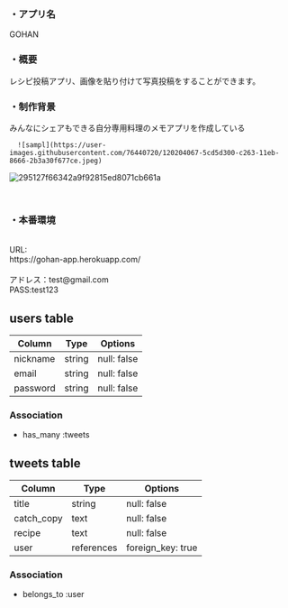 <h3>・アプリ名<BR></h3>
GOHAN<BR>
  <h3>・概要<BR></h3>
レシピ投稿アプリ、画像を貼り付けて写真投稿をすることができます。<BR>
    <h3>・制作背景<BR></h3>
みんなにシェアもできる自分専用料理のメモアプリを作成している<br>

	  ![sampl](https://user-images.githubusercontent.com/76440720/120204067-5cd5d300-c263-11eb-8666-2b3a30f677ce.jpeg)
![295127f66342a9f92815ed8071cb661a](https://user-images.githubusercontent.com/76440720/120204086-62cbb400-c263-11eb-82fa-2961200efa45.jpeg)

	    
<br>
<h3>・本番環境</h3><br>
URL:<br>https://gohan-app.herokuapp.com/<br>
<br>
アドレス：test@gmail.com<br>
PASS:test123 <br>
					

## users table

| Column             | Type        | Options                 |
|--------------------|-------------|-------------------------|
| nickname            | string      | null: false             | 
| email               | string      | null: false             |
| password           | string      | null: false             |

### Association

* has_many :tweets


## tweets table

| Column        | Type       | Options           |
|---------------|------------|-------------------|
| title         | string     | null: false       |
| catch_copy    | text       | null: false       |
| recipe        | text       | null: false       |
| user          | references | foreign_key: true |

### Association

- belongs_to :user


